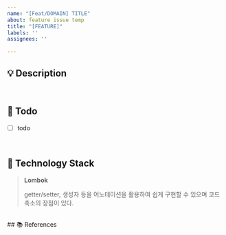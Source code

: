 ```yaml
---
name: "[Feat/DOMAIN] TITLE"
about: feature issue temp
title: "[FEATURE]"
labels: ''
assignees: ''

---
```


## 💡 Description
<!-- 어떤 기능인가요? 다른 팀원이 이해하기 쉽도록 간략히 설명해주세요. -->

<br/>

## 🚗 Todo
<!-- 구현할 세부 기능을 적어주세요 -->
- [ ] todo

<br/>

## 🐶 Technology Stack
<!-- 사용할 라이브러리나 기술을 이유와 함께 적어주세요. -->

> **Lombok**
>
> getter/setter, 생성자 등을 어노테이션을 활용하여 쉽게 구현할 수 있으며 코드축소의 장점이 있다.

<br/>
## 📚 References
<!-- 참고한 자료의 링크를 남겨주세요. -->
